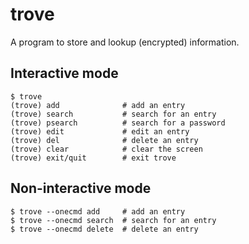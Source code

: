 # trove

A program to store and lookup (encrypted) information.

## Interactive mode

    $ trove
    (trove) add              # add an entry
    (trove) search           # search for an entry
    (trove) psearch          # search for a password
    (trove) edit             # edit an entry
    (trove) del              # delete an entry
    (trove) clear            # clear the screen
    (trove) exit/quit        # exit trove

## Non-interactive mode

    $ trove --onecmd add     # add an entry
    $ trove --onecmd search  # search for an entry
    $ trove --onecmd delete  # delete an entry
